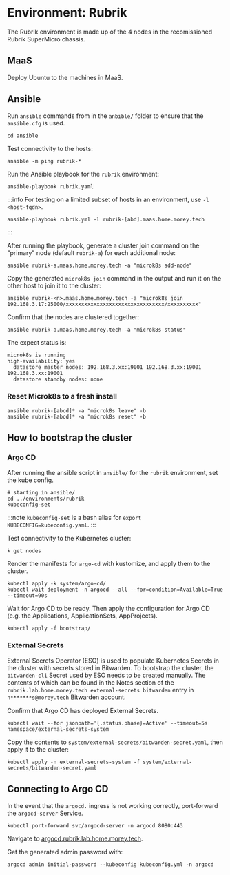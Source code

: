 # Environment: Rubrik
The Rubrik environment is made up of the 4 nodes in the recomissioned Rubrik SuperMicro chassis.

## MaaS
Deploy Ubuntu to the machines in MaaS.

## Ansible
Run `ansible` commands from in the `anbible/` folder to ensure that the `ansible.cfg` is used.

```
cd ansible
```

Test connectivity to the hosts:
```
ansible -m ping rubrik-*
```

Run the Ansible playbook for the `rubrik` environment:
```
ansible-playbook rubrik.yaml
```

:::info
For testing on a limited subset of hosts in an environment, use `-l <host-fqdn>`.
```
ansible-playbook rubrik.yml -l rubrik-[abd].maas.home.morey.tech
```
:::

After running the playbook, generate a cluster join command on the "primary" node (default `rubrik-a`) for each additional node:
```
ansible rubrik-a.maas.home.morey.tech -a "microk8s add-node"
```

Copy the generated `microk8s join` command in the output and run it on the other host to join it to the cluster:
```
ansible rubrik-<n>.maas.home.morey.tech -a "microk8s join 192.168.3.17:25000/xxxxxxxxxxxxxxxxxxxxxxxxxxxxxxxx/xxxxxxxxxx" 
```

Confirm that the nodes are clustered together:
```
ansible rubrik-a.maas.home.morey.tech -a "microk8s status"
```

The expect status is:
```
microk8s is running
high-availability: yes
  datastore master nodes: 192.168.3.xx:19001 192.168.3.xx:19001 192.168.3.xx:19001
  datastore standby nodes: none
```

### Reset Microk8s to a fresh install
```
ansible rubrik-[abcd]* -a "microk8s leave" -b
ansible rubrik-[abcd]* -a "microk8s reset" -b
```

## How to bootstrap the cluster
### Argo CD
After running the ansible script in `ansible/` for the `rubrik` environment, set the kube config.
```
# starting in ansible/
cd ../environments/rubrik
kubeconfig-set
```

:::note
`kubeconfig-set` is a bash alias for `export KUBECONFIG=kubeconfig.yaml`.
:::

Test connectivity to the Kubernetes cluster:
```
k get nodes
```

Render the manifests for `argo-cd`  with kustomize, and apply them to the cluster.
```
kubectl apply -k system/argo-cd/
kubectl wait deployment -n argocd --all --for=condition=Available=True --timeout=90s
```

Wait for Argo CD to be ready. Then apply the configuration for Argo CD (e.g. the Applications, ApplicationSets, AppProjects).
```
kubectl apply -f bootstrap/
```
### External Secrets
External Secrets Operator (ESO) is used to populate Kubernetes Secrets in the cluster with secrets stored in Bitwarden. To bootstrap the cluster, the `bitwarden-cli` Secret used by ESO needs to be created manually. The contents of which can be found in the Notes section of the `rubrik.lab.home.morey.tech external-secrets bitwarden` entry in `n*******s@morey.tech` Bitwarden account.

Confirm that Argo CD has deployed External Secrets.
```
kubectl wait --for jsonpath='{.status.phase}=Active' --timeout=5s namespace/external-secrets-system
```

Copy the contents to `system/external-secrets/bitwarden-secret.yaml`, then apply it to the cluster:
```
kubectl apply -n external-secrets-system -f system/external-secrets/bitwarden-secret.yaml
```

## Connecting to Argo CD
In the event that the `argocd.` ingress is not working correctly, port-forward the `argocd-server` Service.
```
kubectl port-forward svc/argocd-server -n argocd 8080:443
```

Navigate to [argocd.rubrik.lab.home.morey.tech](https://argocd.rubrik.lab.home.morey.tech).

Get the generated admin password with:
```
argocd admin initial-password --kubeconfig kubeconfig.yml -n argocd
```